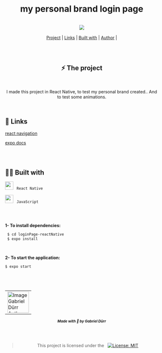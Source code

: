 
<h1 align="center" class="line-1 anim-typewriter"> my personal brand login page </h1>



<br>

<div align="center">
  

<img align="center" src="https://media2.giphy.com/media/ZkaliKDnbJWQV67SN1/giphy.gif?cid=790b76111f7b0728f01c01001854f0de8b5d981de42016a1&rid=giphy.gif&ct=g">

</div>



<br>
  
<div align="center"  class="links">
    <a href="#project">Project</a> |
     <a href="#links">Links</a> |
      <a href="#built_with">Built with</a> |
       <a href="#author">Author</a> |
</div>

<br/><br/>

<h2 align="center" id="project">⚡ The project </h2>

<br/>

<div align="center">
<p> I made this project in React Native, to test my personal brand created.. And to test some animations.</p>

</div>

<br>


<h2 id="links">🔗 Links</h2>

[react navigation](https://reactnavigation.org/) 

[expo docs](https://docs.expo.dev/) 


 <br><br>
<h2 id="built_with"> 🧙‍♂️ Built with</h2>

<div>

<img width="27px" class="icon" src="https://img.icons8.com/color/48/000000/react-native.png"/>  <code>  React Native </code> <br>

<img width="27px" src="https://img.icons8.com/dusk/22/000000/javascript-logo.png"/>  <code> JavaScript</code>
  
</div>

<br><br>




<b>1- To install dependencies:</b>

```bash
 $ cd loginPage-reactNative
 $ expo install 
```

<br/>

<b>2- To start the application:</b>
 
```bash
$ expo start 
```
<br><br>


<h5 id = "author" align="center"></h5>

<table align="center">
  <tr>
      <td>
      <a href="https://github.com/gabriel-durr">
        <img src="https://i.pinimg.com/736x/2d/0a/52/2d0a524829bc30e731bddac6fa0a0d08.jpg" width="70px;" alt="Image Gabriel Dürr Author"/><br>
      </a>
      </td>
  </tr>
</table>


<div align="center">
        <sub><b><em>Made with 💜 by Gabriel Dürr </em></b></sub>
</div>



<br/>
<br/>


<h2></h2>

<div align="center">
        
<h3 id="license" ></h3>

> This project is licensed under the  &nbsp; [![License: MIT](https://img.shields.io/badge/License-MIT-yellow.svg)](LICENSE)

</div>

